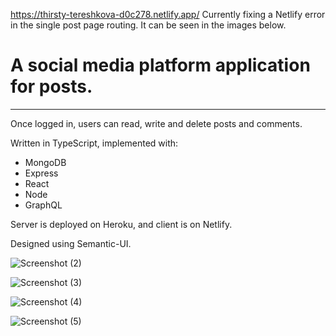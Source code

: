 https://thirsty-tereshkova-d0c278.netlify.app/
Currently fixing a Netlify error in the single post page routing. It can be seen in the images below.

# A social media platform application for posts.
---
Once logged in, users can read, write and delete posts and comments.

Written in TypeScript, implemented with:
* MongoDB
* Express
* React
* Node
* GraphQL

Server is deployed on Heroku, and client is on Netlify.

Designed using Semantic-UI.

![Screenshot (2)](https://user-images.githubusercontent.com/46415136/96759467-c6922280-13e0-11eb-8369-21b7dd784fe5.png)

![Screenshot (3)](https://user-images.githubusercontent.com/46415136/96759510-d578d500-13e0-11eb-8d95-5ce360896881.png)

![Screenshot (4)](https://user-images.githubusercontent.com/46415136/96759542-de69a680-13e0-11eb-9005-cf021a604051.png)

![Screenshot (5)](https://user-images.githubusercontent.com/46415136/96759566-e7f30e80-13e0-11eb-8007-003b06c7e900.png)

